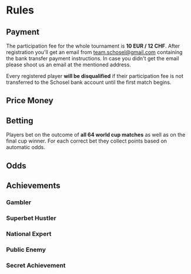 # Rules

## Payment
The participation fee for the whole tournament is **10 EUR / 12 CHF**. After registration you'll get an email from team.schosel@gmail.com containing the bank transfer payment instructions. In case you didn't get the email please shoot us an email at the mentioned address.

Every registered player **will be disqualified** if their participation fee is not transferred to the Schosel bank account until the first match begins.

## Price Money

## Betting
Players bet on the outcome of **all 64 world cup matches** as well as on the final cup winner. For each correct bet they collect points based on automatic odds. 

## Odds

## Achievements

### Gambler

### Superbet Hustler

### National Expert

### Public Enemy

### Secret Achievement
